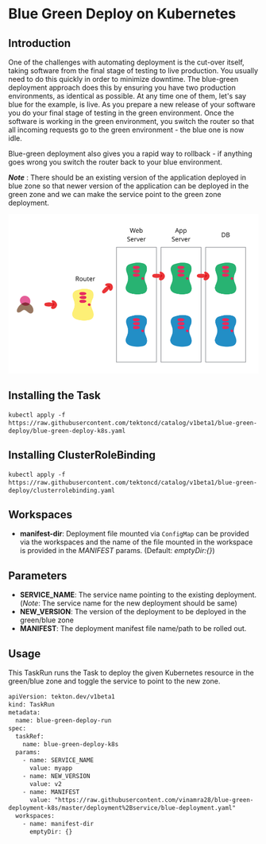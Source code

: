 # Blue Green Deploy on Kubernetes

## Introduction

One of the challenges with automating deployment is the cut-over itself, taking software from the final stage of testing to live production. You usually need to do this quickly in order to minimize downtime. The blue-green deployment approach does this by ensuring you have two production environments, as identical as possible. At any time one of them, let's say blue for the example, is live. As you prepare a new release of your software you do your final stage of testing in the green environment. Once the software is working in the green environment, you switch the router so that all incoming requests go to the green environment - the blue one is now idle. 

Blue-green deployment also gives you a rapid way to rollback - if anything goes wrong you switch the router back to your blue environment. 

_**Note**_ : There should be an existing version of the application deployed in blue zone so that newer version of the application can be deployed in the green zone and we can make the service point to the green zone deployment.

![](./images/blue_green_deployments.png)


## Installing the Task

```
kubectl apply -f https://raw.githubusercontent.com/tektoncd/catalog/v1beta1/blue-green-deploy/blue-green-deploy-k8s.yaml
```

## Installing ClusterRoleBinding
```
kubectl apply -f https://raw.githubusercontent.com/tektoncd/catalog/v1beta1/blue-green-deploy/clusterrolebinding.yaml
```

## Workspaces

* **manifest-dir**: Deployment file mounted via `ConfigMap` can be provided via the workspaces and the name of the file mounted in the workspace is provided in the _MANIFEST_ params. (Default: _emptyDir:{}_)

## Parameters

* **SERVICE_NAME**: The service name pointing to the existing deployment. (_Note_: The service name for the new deployment should be same)
* **NEW_VERSION**: The version of the deployment to be deployed in the green/blue zone
* **MANIFEST**: The deployment manifest file name/path to be rolled out.

## Usage

This TaskRun runs the Task to deploy the given Kubernetes resource in the green/blue zone and toggle the service to point to the new zone.

```
apiVersion: tekton.dev/v1beta1
kind: TaskRun
metadata:
  name: blue-green-deploy-run
spec:
  taskRef:
    name: blue-green-deploy-k8s
  params:
    - name: SERVICE_NAME
      value: myapp
    - name: NEW_VERSION
      value: v2
    - name: MANIFEST
      value: "https://raw.githubusercontent.com/vinamra28/blue-green-deployment-k8s/master/deployment%2Bservice/blue-deployment.yaml"
  workspaces:
    - name: manifest-dir
      emptyDir: {}
```